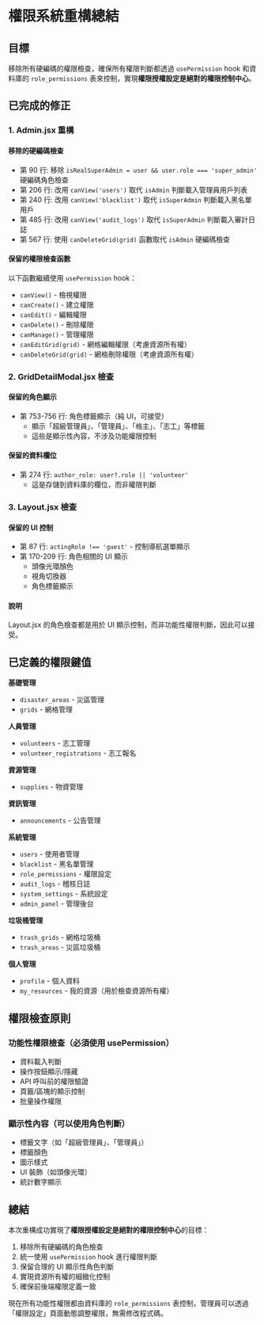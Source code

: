 # 權限系統重構總結

## 目標
移除所有硬編碼的權限檢查，確保所有權限判斷都透過 `usePermission` hook 和資料庫的 `role_permissions` 表來控制，實現**權限授權設定是絕對的權限控制中心**。

## 已完成的修正

### 1. Admin.jsx 重構

#### 移除的硬編碼檢查
- 第 90 行: 移除 `isRealSuperAdmin = user && user.role === 'super_admin'` 硬編碼角色檢查
- 第 206 行: 改用 `canView('users')` 取代 `isAdmin` 判斷載入管理員用戶列表
- 第 240 行: 改用 `canView('blacklist')` 取代 `isSuperAdmin` 判斷載入黑名單用戶
- 第 485 行: 改用 `canView('audit_logs')` 取代 `isSuperAdmin` 判斷載入審計日誌
- 第 567 行: 使用 `canDeleteGrid(grid)` 函數取代 `isAdmin` 硬編碼檢查

#### 保留的權限檢查函數
以下函數繼續使用 `usePermission` hook：
- `canView()` - 檢視權限
- `canCreate()` - 建立權限
- `canEdit()` - 編輯權限
- `canDelete()` - 刪除權限
- `canManage()` - 管理權限
- `canEditGrid(grid)` - 網格編輯權限（考慮資源所有權）
- `canDeleteGrid(grid)` - 網格刪除權限（考慮資源所有權）

### 2. GridDetailModal.jsx 檢查

#### 保留的角色顯示
- 第 753-756 行: 角色標籤顯示（純 UI，可接受）
  - 顯示「超級管理員」、「管理員」、「格主」、「志工」等標籤
  - 這些是顯示性內容，不涉及功能權限控制

#### 保留的資料欄位
- 第 274 行: `author_role: user?.role || 'volunteer'`
  - 這是存儲到資料庫的欄位，而非權限判斷

### 3. Layout.jsx 檢查

#### 保留的 UI 控制
- 第 87 行: `actingRole !== 'guest'` - 控制導航選單顯示
- 第 170-209 行: 角色相關的 UI 顯示
  - 頭像光環顏色
  - 視角切換器
  - 角色標籤顯示

#### 說明
Layout.jsx 的角色檢查都是用於 UI 顯示控制，而非功能性權限判斷，因此可以接受。

## 已定義的權限鍵值

**基礎管理**
- `disaster_areas` - 災區管理
- `grids` - 網格管理

**人員管理**
- `volunteers` - 志工管理
- `volunteer_registrations` - 志工報名

**資源管理**
- `supplies` - 物資管理

**資訊管理**
- `announcements` - 公告管理

**系統管理**
- `users` - 使用者管理
- `blacklist` - 黑名單管理
- `role_permissions` - 權限設定
- `audit_logs` - 稽核日誌
- `system_settings` - 系統設定
- `admin_panel` - 管理後台

**垃圾桶管理**
- `trash_grids` - 網格垃圾桶
- `trash_areas` - 災區垃圾桶

**個人管理**
- `profile` - 個人資料
- `my_resources` - 我的資源（用於檢查資源所有權）

## 權限檢查原則

### 功能性權限檢查（必須使用 usePermission）
- 資料載入判斷
- 操作按鈕顯示/隱藏
- API 呼叫前的權限驗證
- 頁籤/區塊的顯示控制
- 批量操作權限

### 顯示性內容（可以使用角色判斷）
- 標籤文字（如「超級管理員」、「管理員」）
- 標籤顏色
- 圖示樣式
- UI 裝飾（如頭像光環）
- 統計數字顯示

## 總結

本次重構成功實現了**權限授權設定是絕對的權限控制中心**的目標：

1. 移除所有硬編碼的角色檢查
2. 統一使用 `usePermission` hook 進行權限判斷
3. 保留合理的 UI 顯示性角色判斷
4. 實現資源所有權的細緻化控制
5. 確保前後端權限定義一致

現在所有功能性權限都由資料庫的 `role_permissions` 表控制，管理員可以透過「權限設定」頁面動態調整權限，無需修改程式碼。
